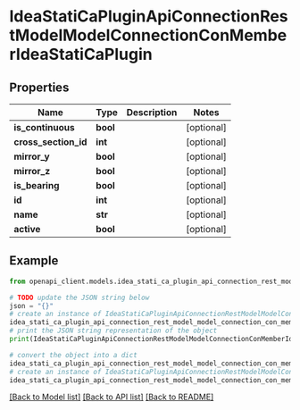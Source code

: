 # IdeaStatiCaPluginApiConnectionRestModelModelConnectionConMemberIdeaStatiCaPlugin


## Properties

Name | Type | Description | Notes
------------ | ------------- | ------------- | -------------
**is_continuous** | **bool** |  | [optional] 
**cross_section_id** | **int** |  | [optional] 
**mirror_y** | **bool** |  | [optional] 
**mirror_z** | **bool** |  | [optional] 
**is_bearing** | **bool** |  | [optional] 
**id** | **int** |  | [optional] 
**name** | **str** |  | [optional] 
**active** | **bool** |  | [optional] 

## Example

```python
from openapi_client.models.idea_stati_ca_plugin_api_connection_rest_model_model_connection_con_member_idea_stati_ca_plugin import IdeaStatiCaPluginApiConnectionRestModelModelConnectionConMemberIdeaStatiCaPlugin

# TODO update the JSON string below
json = "{}"
# create an instance of IdeaStatiCaPluginApiConnectionRestModelModelConnectionConMemberIdeaStatiCaPlugin from a JSON string
idea_stati_ca_plugin_api_connection_rest_model_model_connection_con_member_idea_stati_ca_plugin_instance = IdeaStatiCaPluginApiConnectionRestModelModelConnectionConMemberIdeaStatiCaPlugin.from_json(json)
# print the JSON string representation of the object
print(IdeaStatiCaPluginApiConnectionRestModelModelConnectionConMemberIdeaStatiCaPlugin.to_json())

# convert the object into a dict
idea_stati_ca_plugin_api_connection_rest_model_model_connection_con_member_idea_stati_ca_plugin_dict = idea_stati_ca_plugin_api_connection_rest_model_model_connection_con_member_idea_stati_ca_plugin_instance.to_dict()
# create an instance of IdeaStatiCaPluginApiConnectionRestModelModelConnectionConMemberIdeaStatiCaPlugin from a dict
idea_stati_ca_plugin_api_connection_rest_model_model_connection_con_member_idea_stati_ca_plugin_from_dict = IdeaStatiCaPluginApiConnectionRestModelModelConnectionConMemberIdeaStatiCaPlugin.from_dict(idea_stati_ca_plugin_api_connection_rest_model_model_connection_con_member_idea_stati_ca_plugin_dict)
```
[[Back to Model list]](../README.md#documentation-for-models) [[Back to API list]](../README.md#documentation-for-api-endpoints) [[Back to README]](../README.md)


